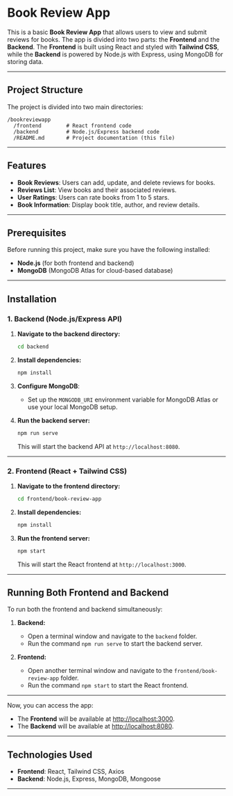 

# Book Review App

This is a basic **Book Review App** that allows users to view and submit reviews for books. The app is divided into two parts: the **Frontend** and the **Backend**. The **Frontend** is built using React and styled with **Tailwind CSS**, while the **Backend** is powered by Node.js with Express, using MongoDB for storing data.

---

## Project Structure

The project is divided into two main directories:

```
/bookreviewapp
  /frontend        # React frontend code
  /backend         # Node.js/Express backend code
  /README.md       # Project documentation (this file)
```

---

## Features

- **Book Reviews**: Users can add, update, and delete reviews for books.
- **Reviews List**: View books and their associated reviews.
- **User Ratings**: Users can rate books from 1 to 5 stars.
- **Book Information**: Display book title, author, and review details.

---

## Prerequisites

Before running this project, make sure you have the following installed:

- **Node.js** (for both frontend and backend)
- **MongoDB** (MongoDB Atlas for cloud-based database)

---

## Installation

### 1. **Backend (Node.js/Express API)**

1. **Navigate to the backend directory:**
   ```bash
   cd backend
   ```

2. **Install dependencies:**
   ```bash
   npm install
   ```

3. **Configure MongoDB**:
   - Set up the `MONGODB_URI` environment variable for MongoDB Atlas or use your local MongoDB setup.

4. **Run the backend server:**
   ```bash
   npm run serve
   ```
   This will start the backend API at `http://localhost:8080`.

---

### 2. **Frontend (React + Tailwind CSS)**

1. **Navigate to the frontend directory:**
   ```bash
   cd frontend/book-review-app
   ```

2. **Install dependencies:**
   ```bash
   npm install
   ```
4. **Run the frontend server:**
   ```bash
   npm start
   ```
   This will start the React frontend at `http://localhost:3000`.

---

## Running Both Frontend and Backend

To run both the frontend and backend simultaneously:

1. **Backend:**
   - Open a terminal window and navigate to the `backend` folder.
   - Run the command `npm run serve` to start the backend server.

2. **Frontend:**
   - Open another terminal window and navigate to the `frontend/book-review-app` folder.
   - Run the command `npm start` to start the React frontend.

---

Now, you can access the app:

- The **Frontend** will be available at [http://localhost:3000](http://localhost:3000).
- The **Backend** will be available at [http://localhost:8080](http://localhost:8080).

---

## Technologies Used

- **Frontend**: React, Tailwind CSS, Axios
- **Backend**: Node.js, Express, MongoDB, Mongoose

---

